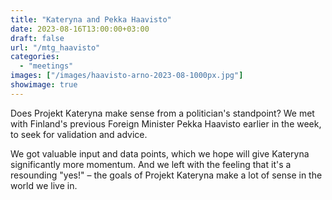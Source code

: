 ```yaml
---
title: "Kateryna and Pekka Haavisto" 
date: 2023-08-16T13:00:00+03:00
draft: false
url: "/mtg_haavisto"
categories: 
  - "meetings"
images: ["/images/haavisto-arno-2023-08-1000px.jpg"]
showimage: true
---
```


Does Projekt Kateryna make sense from a politician's standpoint? We met with Finland's previous Foreign Minister Pekka Haavisto earlier in the week, to seek for validation and advice. 

We got valuable input and data points, which we hope will give Kateryna significantly more momentum. And we left with the feeling that it's a resounding "yes!" – the goals of Projekt Kateryna make a lot of sense in the world we live in.